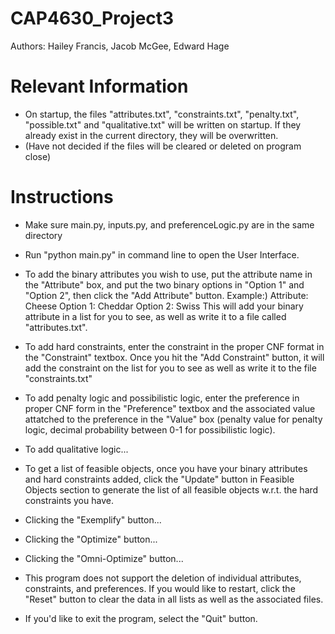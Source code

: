 # CAP4630_Project3
Authors: Hailey Francis, Jacob McGee, Edward Hage

# Relevant Information
- On startup, the files "attributes.txt", "constraints.txt", "penalty.txt", "possible.txt" and "qualitative.txt" will be written on startup. If they already exist in the current directory, they will be overwritten.
- (Have not decided if the files will be cleared or deleted on program close)

# Instructions
- Make sure main.py, inputs.py, and preferenceLogic.py are in the same directory
- Run "python main.py" in command line to open the User Interface.

- To add the binary attributes you wish to use, put the attribute name in the "Attribute" box, and put the two binary options in "Option 1" and "Option 2", then click the "Add Attribute" button.
Example:)
Attribute: Cheese
Option 1: Cheddar
Option 2: Swiss
This will add your binary attribute in a list for you to see, as well as write it to a file called "attributes.txt".

- To add hard constraints, enter the constraint in the proper CNF format in the "Constraint" textbox. Once you hit the "Add Constraint" button, it will add the constraint on the list for you to see as well as write it to the file "constraints.txt"

- To add penalty logic and possibilistic logic, enter the preference in proper CNF form in the "Preference" textbox and the associated value attatched to the preference in the "Value" box (penalty value for penalty logic, decimal probability between 0-1 for possibilistic logic).

- To add qualitative logic...

- To get a list of feasible objects, once you have your binary attributes and hard constraints added, click the "Update" button in Feasible Objects section to generate the list of all feasible objects w.r.t. the hard constraints you have.

- Clicking the "Exemplify" button...

- Clicking the "Optimize" button...

- Clicking the "Omni-Optimize" button...

- This program does not support the deletion of individual attributes, constraints, and preferences. If you would like to restart, click the "Reset" button to clear the data in all lists as well as the associated files.

- If you'd like to exit the program, select the "Quit" button.
